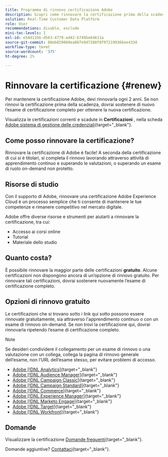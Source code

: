 ```yaml
---
title: Programma di rinnovo certificazione Adobe
description: Scopri come rinnovare la certificazione prima della scadenza.
solution: Real-Time Customer Data Platform
role: User
recommendations: disable, exclude
mini-toc-levels: 1
exl-id: e54d11bb-d563-4779-ad42-b749be64611a
source-git-commit: 80eb829060ea607e9d7380f8f97219936bee4338
workflow-type: tm+mt
source-wordcount: '375'
ht-degree: 2%

---
```


# Rinnovare la certificazione {#renew}

Per mantenere la certificazione Adobe, devi rinnovarla ogni 2 anni. Se non rinnovi la certificazione prima della scadenza, dovrai sostenere di nuovo l’esame di certificazione completo per ottenere la nuova certificazione.

Visualizza le certificazioni correnti e scadute in **Certificazioni** , nella scheda [Adobe sistema di gestione delle credenziali](https://www.certmetrics.com/adobe/candidate/cert_summary.aspx){target="_blank"}.

## Come posso rinnovare la certificazione?

Rinnovare la certificazione di Adobe è facile! A seconda della certificazione di cui si è titolari, si completa il rinnovo lavorando attraverso attività di apprendimento continuo e superando le valutazioni, o superando un esame di ruolo on-demand non protetto.

## Risorse di studio

Con il supporto di Adobe, rinnovare una certificazione Adobe Experience Cloud è un processo semplice che ti consente di mantenere le tue competenze e rimanere competitivo nel mercato digitale.

Adobe offre diverse risorse e strumenti per aiutarti a rinnovare la certificazione, tra cui:

* Accesso ai corsi online
* Tutorial
* Materiale dello studio

## Quanto costa?

È possibile rinnovare la maggior parte delle certificazioni **gratuito**. Alcune certificazioni non dispongono ancora di un’opzione di rinnovo gratuito. Per rinnovare tali certificazioni, dovrai sostenere nuovamente l’esame di certificazione completo.

## Opzioni di rinnovo gratuito

Le certificazioni che si trovano sotto i link qui sotto possono essere rinnovate gratuitamente, sia attraverso l&#39;apprendimento continuo o con un esame di rinnovo on-demand. Se non trovi la certificazione qui, dovrai rinnovarla ripetendo l’esame di certificazione completo.

>[!NOTE]
>
>Se desideri condividere il collegamento per un esame di rinnovo o una valutazione con un collega, collega la pagina di rinnovo generale dell’esame, non l’URL dell’esame stesso, per evitare problemi di accesso.

* [Adobe [!DNL Analytics]](https://experienceleague.adobe.com/docs/certification/certification/technical-certifications/aa/aa-renew.html){target="_blank"}
* [Adobe [!DNL Audience Manager]](https://experienceleague.adobe.com/docs/certification/certification/technical-certifications/aam/aam-renew.html){target="_blank"}
* [Adobe [!DNL Campaign Classic]](https://experienceleague.adobe.com/docs/certification/certification/technical-certifications/acc/acc-renew.html){target="_blank"}
* [Adobe [!DNL Campaign Standard]](https://experienceleague.adobe.com/docs/certification/certification/technical-certifications/acs/acs-renew.html){target="_blank"}
* [Adobe [!DNL Commerce]](https://experienceleague.adobe.com/docs/certification/certification/technical-certifications/ac/ac-renew.html){target="_blank"}
* [Adobe [!DNL Experience Manager]](https://experienceleague.adobe.com/docs/certification/certification/technical-certifications/aem/aem-renew.html){target="_blank"}
* [Adobe [!DNL Marketo Engage]](https://experienceleague.adobe.com/docs/certification/certification/technical-certifications/ame/ame-renew.html){target="_blank"}
* [Adobe [!DNL Target]](https://experienceleague.adobe.com/docs/certification/certification/technical-certifications/at/at-renew.html){target="_blank"}
* [Adobe [!DNL Workfront]](https://experienceleague.adobe.com/docs/certification/program/technical-certifications/aw/aw-renew.html){target="_blank"}

## Domande

Visualizzare la certificazione [Domande frequenti](https://experienceleague.adobe.com/docs/certification/certification/faq.html){target="_blank"}.

Domande aggiuntive? [Contattaci](mailto:certif@adobe.com){target="_blank"}.
